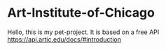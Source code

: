 # Art-Institute-of-Chicago
Hello, this is my pet-project. It is based on a free API https://api.artic.edu/docs/#introduction
